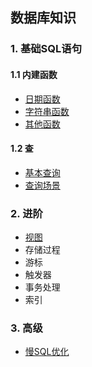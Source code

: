 ## 数据库知识

### 1. 基础SQL语句

#### 1.1 内建函数
  - [日期函数](./basic/date.md)
  - [字符串函数](./basic/string.md)
  - [其他函数](./basic/other.md)
#### 1.2 查
  - [基本查询](./basic/select-basic.md)
  - [查询场景](./basic/select-usage.md)

### 2. 进阶
- [视图](./basic/view.md)
- 存储过程
- 游标
- 触发器
- 事务处理
- 索引

### 3. 高级
- [慢SQL优化](./advance/optimize-sql.md)
